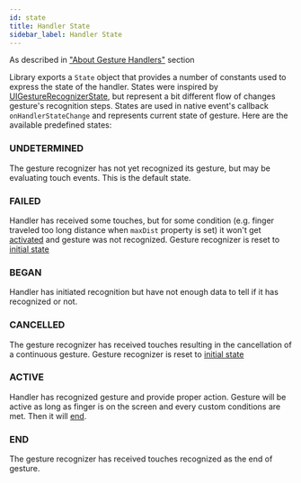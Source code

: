```yaml
---
id: state
title: Handler State
sidebar_label: Handler State
---
```


As described in ["About Gesture Handlers"](about-handlers.md) section

Library exports a `State` object that provides a number of constants used to express the state of the handler. States were inspired by [UIGestureRecognizerState](https://developer.apple.com/documentation/uikit/uigesturerecognizerstate), but represent a bit different flow of changes gesture's recognition steps.
States are used in native event's callback `onHandlerStateChange` and represents current state of gesture.
Here are the available predefined states:


### UNDETERMINED
The gesture recognizer has not yet recognized its gesture, but may be evaluating touch events. This is the default state.

### FAILED
Handler has received some touches, but for some condition (e.g. finger traveled too long distance when `maxDist` property is set) it won't get [activated](#ACTIVE) and gesture was not recognized. Gesture recognizer is reset to [initial state](#undetermined)

### BEGAN
Handler has initiated recognition but have not enough data to tell if it has recognized or not.

### CANCELLED
The gesture recognizer has received touches resulting in the cancellation of a continuous gesture. Gesture recognizer is reset to [initial state](#undetermined)

### ACTIVE
Handler has recognized gesture and provide proper action. Gesture will be active as long as finger is on the screen and every custom conditions are met. Then it will [end](#end).

### END
The gesture recognizer has received touches recognized as the end of gesture.
